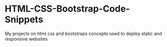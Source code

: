 # HTML-CSS-Bootstrap-Code-Snippets
My projects on html css and bootstraps concepts used to deploy static and responsive websites
